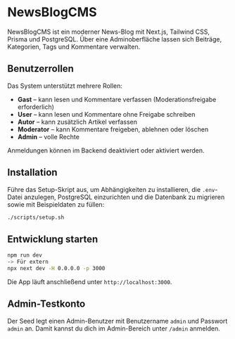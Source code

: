 # NewsBlogCMS

NewsBlogCMS ist ein moderner News-Blog mit Next.js, Tailwind CSS, Prisma und PostgreSQL. Über eine Adminoberfläche lassen sich Beiträge, Kategorien, Tags und Kommentare verwalten.

## Benutzerrollen

Das System unterstützt mehrere Rollen:

- **Gast** – kann lesen und Kommentare verfassen (Moderationsfreigabe erforderlich)
- **User** – kann lesen und Kommentare ohne Freigabe schreiben
- **Autor** – kann zusätzlich Artikel verfassen
- **Moderator** – kann Kommentare freigeben, ablehnen oder löschen
- **Admin** – volle Rechte

Anmeldungen können im Backend deaktiviert oder aktiviert werden.

## Installation

Führe das Setup-Skript aus, um Abhängigkeiten zu installieren, die `.env`-Datei anzulegen, PostgreSQL einzurichten und die Datenbank zu migrieren sowie mit Beispieldaten zu füllen:

```bash
./scripts/setup.sh
```

## Entwicklung starten

```bash
npm run dev
-> Für extern
npx next dev -H 0.0.0.0 -p 3000
```

Die App läuft anschließend unter `http://localhost:3000`.

## Admin-Testkonto

Der Seed legt einen Admin-Benutzer mit Benutzername `admin` und Passwort `admin` an. Damit kannst du dich im Admin-Bereich unter `/admin` anmelden.
